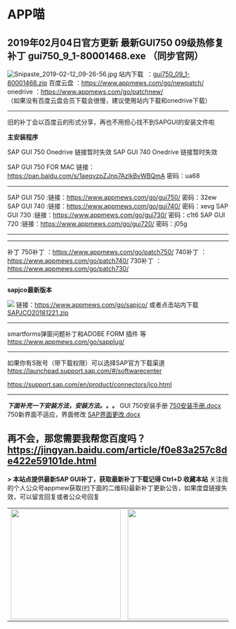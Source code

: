 # APP喵

**2019年02月04日官方更新 最新GUI750 09级热修复补丁 gui750_9_1-80001468.exe**
（同步官网）
-----------------------------------------

![Snipaste_2019-02-12_09-26-56.jpg][1]
站内下载  ：[gui750_09_1-80001468.zip][2]
百度云盘  ：https://www.appmews.com/go/newpatch/
onedrive ：https://www.appmews.com/go/patchnew/  
（如果没有百度云盘会员下载会很慢，建议使用站内下载和onedrive下载）


----------


旧的补丁会以百度云的形式分享，再也不用担心找不到SAPGUI的安装文件啦

**主安装程序**

SAP GUI 750 Onedrive 
链接暂时失效
SAP GUI 740 Onedrive 
链接暂时失效

SAP GUI 750 FOR MAC
链接：https://pan.baidu.com/s/1aeqvzpZJnp7AzlkBvWBQmA  密码：ua68 


----------


SAP GUI 750  :链接：https://www.appmews.com/go/gui750/ 密码：32ew
SAP GUI 740  :链接：https://www.appmews.com/go/gui740/ 密码：xevg
SAP GUI 730  :链接：https://www.appmews.com/go/gui730/ 密码：c1t6
SAP GUI 720  :链接：https://www.appmews.com/go/gui720/ 密码：j05g


----------



----------
补丁
750补丁  ：https://www.appmews.com/go/patch750/
740补丁  ：https://www.appmews.com/go/patch740/
730补丁  ：https://www.appmews.com/go/patch730/




----------


**sapjco最新版本**

![](https://ws1.sinaimg.cn/large/87520956ly1fyht23k7x5j20ps0abgmh.jpg)
链接：https://www.appmews.com/go/sapjco/
或者点击站内下载
[SAPJCO20181221.zip][3]



----------

smartforms弹窗问题补丁和ADOBE FORM 插件 等
https://www.appmews.com/go/sapplug/




----------


如果你有S账号（带下载权限）可以选择SAP官方下载渠道
https://launchpad.support.sap.com/#/softwarecenter

https://support.sap.com/en/product/connectors/jco.html

----------


***下面补充一下安装方法，安装方法。。。***
GUI 750安装手册
[750安装手册.docx][4]
750新界面不适应，界面修改
[SAP界面更改.docx][5]

再不会，那您需要我帮您百度吗？
https://jingyan.baidu.com/article/f0e83a257c8de422e59101de.html
----------


**> 本站点提供最新SAP GUI补丁，获取最新补丁下载记得 Ctrl+D 收藏本站**
关注我的个人公众号appmew获取(扫下面的二维码)最新补丁更新公告，如果度盘链接失效，可以留言回复或者公众号回复
        <table><tr> 
    <td><img alt="" src="https://ws1.sinaimg.cn/large/007jJ55vly1fvfw8usuulj309r09rgm2.jpg" width="250" hegiht="150" align=center /></td> 
    <td><img alt="" src="https://www.appmews.com/usr/themes/image/sapgui.png" width="250" hegiht="150" align=center /></td> 
        </tr></table>


  [1]: https://www.appmews.com/usr/uploads/2019/02/4222033756.jpg
  [2]: https://www.appmews.com/usr/uploads/2019/02/1543641118.zip
  [3]: https://www.appmews.com/usr/uploads/2018/12/379862561.zip
  [4]: https://www.appmews.com/usr/uploads/2018/11/3199871217.docx
  [5]: https://www.appmews.com/usr/uploads/2018/11/560927402.docx
